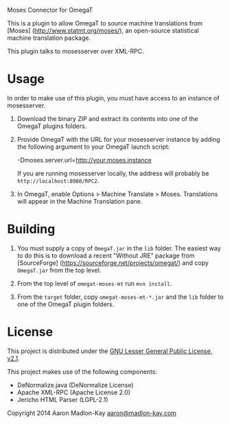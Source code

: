 Moses Connector for OmegaT

This is a plugin to allow OmegaT to source machine translations from [Moses]
(http://www.statmt.org/moses/), an open-source statistical machine translation
package.

This plugin talks to mosesserver over XML-RPC.


Usage
=====

In order to make use of this plugin, you must have access to an instance of
mosesserver.

1. Download the binary ZIP and extract its contents into one of the OmegaT
   plugins folders.

2. Provide OmegaT with the URL for your mosesserver instance by adding the
   following argument to your OmegaT launch script:
   
    -Dmoses.server.url=http://your.moses.instance

   If you are running mosesserver locally, the address will probably be
   `http://localhost:8080/RPC2`.

3. In OmegaT, enable Options > Machine Translate > Moses. Translations will
   appear in the Machine Translation pane.


Building
========

1. You must supply a copy of `OmegaT.jar` in the `lib` folder. The easiest way
   to do this is to download a recent "Without JRE" package from [SourceForge]
   (https://sourceforge.net/projects/omegat/) and copy `OmegaT.jar` from the
   top level.

2. From the top level of `omegat-moses-mt` run `mvn install`.

3. From the `target` folder, copy `omegat-moses-mt-*.jar` and the `lib` folder
   to one of the OmegaT plugin folders.


License
=======

This project is distributed under the [GNU Lesser General Public License, 
v2.1](http://www.gnu.org/licenses/lgpl-2.1.html).

This project makes use of the following components:
- DeNormalize.java (DeNormalize License)
- Apache XML-RPC (Apache License 2.0)
- Jericho HTML Parser (LGPL-2.1)


Copyright 2014 Aaron Madlon-Kay <aaron@madlon-kay.com>